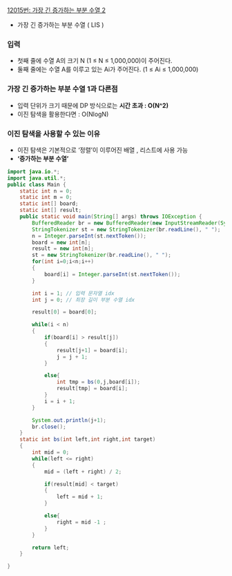 
[12015번: 가장 긴 증가하는 부분 수열 2](https://www.acmicpc.net/problem/12015)

- 가장 긴 증가하는 부분 수열 ( LIS )

### 입력

- 첫째 줄에 수열 A의 크기 N (1 ≤ N ≤ 1,000,000)이 주어진다.
- 둘째 줄에는 수열 A를 이루고 있는 Ai가 주어진다. (1 ≤ Ai ≤ 1,000,000)

### 가장 긴 증가하는 부분 수열 1과 다른점

- 입력 단위가 크기 때문에 DP 방식으로는 **시간 초과 : O(N^2)**
- 이진 탐색을 활용한다면 : O(NlogN)

### 이진 탐색을 사용할 수 있는 이유

- 이진 탐색은 기본적으로 ‘정렬’이 이루어진 배열 , 리스트에 사용 가능
- **‘증가하는 부분 수열’**

```java
import java.io.*;
import java.util.*;
public class Main {
    static int n = 0;
    static int m = 0;
    static int[] board;
    static int[] result;
    public static void main(String[] args) throws IOException {
        BufferedReader br = new BufferedReader(new InputStreamReader(System.in));
        StringTokenizer st = new StringTokenizer(br.readLine(), " ");
        n = Integer.parseInt(st.nextToken());
        board = new int[n];
        result = new int[n];
        st = new StringTokenizer(br.readLine(), " ");
        for(int i=0;i<n;i++)
        {
            board[i] = Integer.parseInt(st.nextToken());
        }

        int i = 1; // 입력 문자열 idx
        int j = 0; // 최장 길이 부분 수열 idx

        result[0] = board[0];

        while(i < n)
        {
            if(board[i] > result[j])
            {
                result[j+1] = board[i];
                j = j + 1;
            }

            else{
                int tmp = bs(0,j,board[i]);
                result[tmp] = board[i];
            }
            i = i + 1;
        }

        System.out.println(j+1);
        br.close();
    }
    static int bs(int left,int right,int target)
    {
        int mid = 0;
        while(left <= right)
        {
            mid = (left + right) / 2;

            if(result[mid] < target)
            {
                left = mid + 1;
            }

            else{
                right = mid -1 ;
            }
        }

        return left;
    }

}
```
